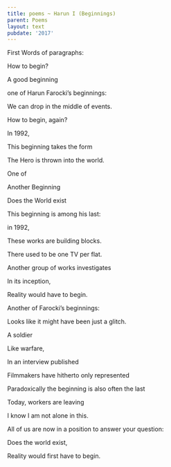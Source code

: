 ```yaml
---
title: poems ~ Harun I (Beginnings)
parent: Poems
layout: text
pubdate: '2017'
---
```

First Words of paragraphs:



How to begin?

A good beginning

one of Harun Farocki’s beginnings:

We can drop in the middle of events.

How to begin, again?

In 1992,

This beginning takes the form

The Hero is thrown into the world.

One of

Another Beginning

Does the World exist

This beginning is among his last:

in 1992,

These works are building blocks.

There used to be one TV per flat.

Another group of works investigates

In its inception,

Reality would have to begin.

Another of Farocki’s beginnings:

Looks like it might have been just a glitch.

A soldier

Like warfare,

In an interview published

Filmmakers have hitherto only represented

Paradoxically the beginning is also often the last

Today, workers are leaving

I know I am not alone in this.

All of us are now in a position to answer your question:

Does the world exist,

Reality would first have to begin.
